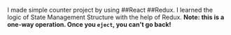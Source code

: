 I made simple counter project by using ##React ##Redux. I learned the logic of State Management Structure with the help of Redux. 
**Note: this is a one-way operation. Once you `eject`, you can't go back!**
